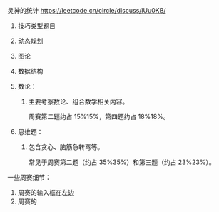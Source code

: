 



灵神的统计 https://leetcode.cn/circle/discuss/lUu0KB/

1. 技巧类型题目

2. 动态规划

3. 图论

4. 数据结构

5. 数论：

   1. 主要考察数论、组合数学相关内容。

      周赛第二题约占 15%15%，第四题约占 18%18%。

6. 思维题：

   1. 包含贪心、脑筋急转弯等。

      常见于周赛第二题（约占 35%35%）和第三题（约占 23%23%）。





一些周赛细节：

1. 周赛的输入框在左边
2. 周赛的
